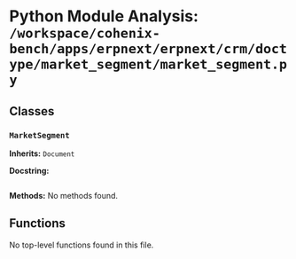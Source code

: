 # Python Module Analysis: `/workspace/cohenix-bench/apps/erpnext/erpnext/crm/doctype/market_segment/market_segment.py`

## Classes

### `MarketSegment`
**Inherits:** `Document`


**Docstring:**
```

```

**Methods:**
No methods found.




## Functions

No top-level functions found in this file.
